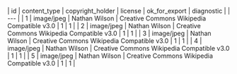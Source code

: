 | id | content_type | copyright_holder | license | ok_for_export | diagnostic |
| --- |
| 1 | image/jpeg | Nathan Wilson | Creative Commons Wikipedia Compatible v3.0 | 1 | 1 |
| 2 | image/jpeg | Nathan Wilson | Creative Commons Wikipedia Compatible v3.0 | 1 | 1 |
| 3 | image/jpeg | Nathan Wilson | Creative Commons Wikipedia Compatible v3.0 | 1 | 1 |
| 4 | image/jpeg | Nathan Wilson | Creative Commons Wikipedia Compatible v3.0 | 1 | 1 |
| 5 | image/jpeg | Nathan Wilson | Creative Commons Wikipedia Compatible v3.0 | 1 | 1 |
